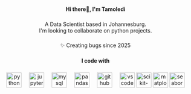 <h4 align="center">Hi there👋, I'm Tamoledi</h4>

###

<p align="center"> A Data Scientist based in Johannesburg.<br>I'm looking to collaborate on python projects.</p>

###

<h3 align="left"></h3>

###

<p align="center">✨ Creating bugs since 2025</p>

###

<h4 align="center">I code with</h4>

###

<div align="center">
  <img src="https://cdn.jsdelivr.net/gh/devicons/devicon/icons/python/python-original.svg" height="40" alt="python logo"  />
  <img width="12" />
  <img src="https://cdn.jsdelivr.net/gh/devicons/devicon/icons/jupyter/jupyter-original.svg" height="40" alt="jupyter logo"  />
  <img width="12" />
  <img src="https://cdn.jsdelivr.net/gh/devicons/devicon/icons/mysql/mysql-original.svg" height="40" alt="mysql logo"  />
  <img width="12" />
  <img src="https://cdn.jsdelivr.net/gh/devicons/devicon/icons/pandas/pandas-original.svg" height="40" alt="pandas logo"  />
  <img width="12" />
  <img src="https://cdn.jsdelivr.net/gh/devicons/devicon/icons/github/github-original.svg" height="40" alt="github logo"  />
  <img width="12" />
  <img src="https://cdn.jsdelivr.net/gh/devicons/devicon/icons/vscode/vscode-original.svg" height="40" alt="vscode logo"  />
  <img src="https://upload.wikimedia.org/wikipedia/commons/0/05/Scikit_learn_logo_small.svg" height="40" alt="scikit-learn logo" />
  <img src="https://upload.wikimedia.org/wikipedia/commons/8/84/Matplotlib_icon.svg" height="40" alt="matplotlib logo" />
  <img src="https://seaborn.pydata.org/_static/logo-wide-lightbg.svg" height="40" alt="seaborn logo" />
</div>

###
